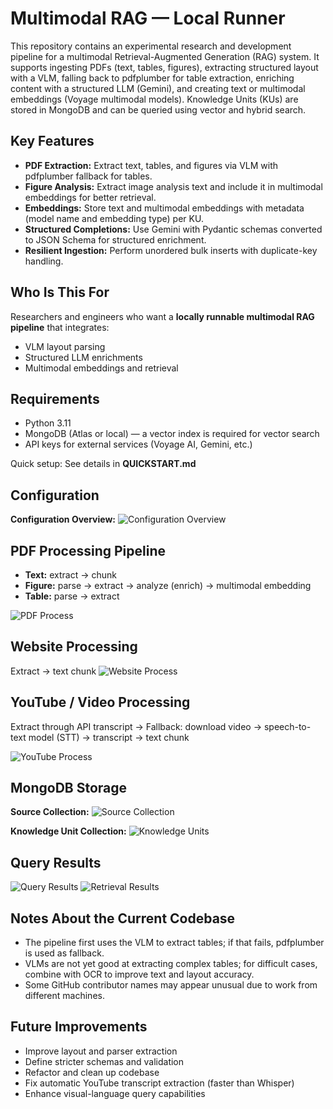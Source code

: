 # Multimodal RAG — Local Runner

This repository contains an experimental research and development pipeline for a multimodal Retrieval-Augmented Generation (RAG) system.
It supports ingesting PDFs (text, tables, figures), extracting structured layout with a VLM, falling back to pdfplumber for table extraction, enriching content with a structured LLM (Gemini), and creating text or multimodal embeddings (Voyage multimodal models).
Knowledge Units (KUs) are stored in MongoDB and can be queried using vector and hybrid search.


## Key Features

* **PDF Extraction:** Extract text, tables, and figures via VLM with pdfplumber fallback for tables.
* **Figure Analysis:** Extract image analysis text and include it in multimodal embeddings for better retrieval.
* **Embeddings:** Store text and multimodal embeddings with metadata (model name and embedding type) per KU.
* **Structured Completions:** Use Gemini with Pydantic schemas converted to JSON Schema for structured enrichment.
* **Resilient Ingestion:** Perform unordered bulk inserts with duplicate-key handling.


## Who Is This For

Researchers and engineers who want a **locally runnable multimodal RAG pipeline** that integrates:

* VLM layout parsing
* Structured LLM enrichments
* Multimodal embeddings and retrieval


## Requirements

* Python 3.11
* MongoDB (Atlas or local) — a vector index is required for vector search
* API keys for external services (Voyage AI, Gemini, etc.)

Quick setup: See details in **QUICKSTART.md**


## Configuration

**Configuration Overview:**
![Configuration Overview](images/config.png)


## PDF Processing Pipeline

* **Text:** extract → chunk
* **Figure:** parse → extract → analyze (enrich) → multimodal embedding
* **Table:** parse → extract

![PDF Process](images/pdf-process.png)


## Website Processing

Extract → text chunk
![Website Process](images/link-process.png)


## YouTube / Video Processing

Extract through API transcript →
Fallback: download video → speech-to-text model (STT) → transcript → text chunk

![YouTube Process](images/youtube-process.png)


## MongoDB Storage

**Source Collection:**
![Source Collection](images/source.png)

**Knowledge Unit Collection:**
![Knowledge Units](images/kus.png)


## Query Results

![Query Results](images/query-results.png)
![Retrieval Results](images/retrieval-results.png)


## Notes About the Current Codebase

* The pipeline first uses the VLM to extract tables; if that fails, pdfplumber is used as fallback.
* VLMs are not yet good at extracting complex tables; for difficult cases, combine with OCR to improve text and layout accuracy.
* Some GitHub contributor names may appear unusual due to work from different machines.



## Future Improvements

* Improve layout and parser extraction
* Define stricter schemas and validation
* Refactor and clean up codebase
* Fix automatic YouTube transcript extraction (faster than Whisper)
* Enhance visual-language query capabilities